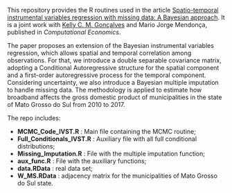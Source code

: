 This repository provides the R routines used in the article
[Spatio-temporal instrumental variables regression with missing data: A Bayesian approach](https://doi.org/10.1007/s10614-022-10269-z). It is a joint work with [Kelly C. M. Gonçalves](https://sites.google.com/dme.ufrj.br/kelly/) and Mario Jorge Mendonça, published in _Computational Economics_. 

The paper proposes an extension of the Bayesian instrumental variables regression, which allows spatial and temporal correlation among observations. For that, we introduce a double separable covariance matrix, adopting a Conditional Autoregressive structure for the spatial component and a first-order autoregressive process for the temporal component. Considering uncertainty, we also introduce a Bayesian multiple imputation to handle missing data. The methodology is applied to estimate how broadband affects the gross domestic product of municipalities in the state of Mato Grosso do Sul from 2010 to 2017.

The repo includes:

- **MCMC_Code_IVST.R** : Main file containing the MCMC routine; 
- **Full_Conditionals_IVST.R** : Auxiliary file with all full conditional distributions;
- **Missing_Imputation.R** : File with the multiple imputation function;
- **aux_func.R** : File with the auxiliary functions;
- **data.RData** : real data set;
- **W_MS.RData** : adjacency matrix for the municipalities of Mato Grosso do Sul state.
